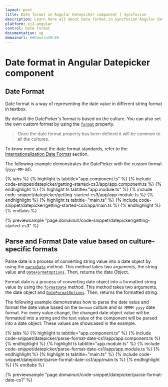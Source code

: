 ```yaml
---
layout: post
title: Date format in Angular Datepicker component | Syncfusion
description: Learn here all about Date format in Syncfusion Angular Datepicker component of Syncfusion Essential JS 2 and more.
platform: ej2-angular
control: Date format 
documentation: ug
domainurl: ##DomainURL##
---
```


# Date format in Angular Datepicker component

## Date Format

Date format is a way of representing the date value in different string format in textbox.

By default the DatePicker's format is based on the culture. You can also set the own custom format by using the [`format`](https://ej2.syncfusion.com/angular/documentation/api/datepicker#format) property.

>Once the date format property has been defined it will be common to all the cultures.

To know more about the date format standards, refer to the [Internationalization Date Format](http://ej2.syncfusion.com/documentation/base/internationalization#date-formatter-and-parser) section.

The following example demonstrates the DatePicker with the custom format (`yyyy-MM-dd`).

{% tabs %}
{% highlight ts tabtitle="app.component.ts" %}
{% include code-snippet/datepicker/getting-started-cs3/app/app.component.ts %}
{% endhighlight %}
{% highlight ts tabtitle="app.module.ts" %}
{% include code-snippet/datepicker/getting-started-cs3/app/app.module.ts %}
{% endhighlight %}
{% highlight ts tabtitle="main.ts" %}
{% include code-snippet/datepicker/getting-started-cs3/app/main.ts %}
{% endhighlight %}
{% endtabs %}
  
{% previewsample "page.domainurl/code-snippet/datepicker/getting-started-cs3" %}

## Parse and Format Date value based on culture-specific formats

Parse date is a process of converting string value into a date object by using the [`parseDate`](https://ej2.syncfusion.com/documentation/api/base/internationalization#parsedate) method. This method takes two arguments, the string value and [`DateFormatOptions`](https://ej2.syncfusion.com/documentation/api/base/dateFormatOptions). Then, returns the date Object.

Format date is a process of converting date object into a formatted string value by using the [`formatDate`](https://ej2.syncfusion.com/documentation/api/base/internationalization/#formatdate) method. This method takes two arguments, the date object and [`DateFormatOptions`](https://ej2.syncfusion.com/documentation/api/base/dateFormatOptions). Then, returns the formatted string.

The following example demonstrates how to parse the date value and format the date value based on the `German` culture and `dd MMMM yyyy` date format. For every value change, the changed date object value will be formatted into a string and the text value of the component will be parsed into a date object. These values are showcased in the example.

{% tabs %}
{% highlight ts tabtitle="app.component.ts" %}
{% include code-snippet/datepicker/parse-format-date-cs1/app/app.component.ts %}
{% endhighlight %}
{% highlight ts tabtitle="app.module.ts" %}
{% include code-snippet/datepicker/parse-format-date-cs1/app/app.module.ts %}
{% endhighlight %}
{% highlight ts tabtitle="main.ts" %}
{% include code-snippet/datepicker/parse-format-date-cs1/app/main.ts %}
{% endhighlight %}
{% endtabs %}
  
{% previewsample "page.domainurl/code-snippet/datepicker/parse-format-date-cs1" %}
